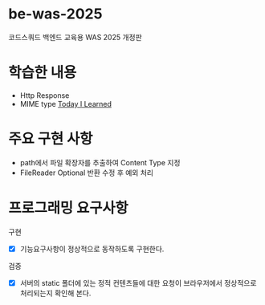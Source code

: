 # be-was-2025
코드스쿼드 백엔드 교육용 WAS 2025 개정판

# 학습한 내용
- Http Response
- MIME type
[Today I Learned](https://github.com/softeer5th/backend-page/wiki/2025%E2%80%9001%E2%80%9007)

# 주요 구현 사항
- path에서 파일 확장자를 추출하여 Content Type 지정
- FileReader Optional 반환 수정 후 예외 처리

# 프로그래밍 요구사항

구현

- [x] 기능요구사항이 정상적으로 동작하도록 구현한다.  

검증

- [x] 서버의 static 폴더에 있는 정적 컨텐츠들에 대한 요청이 브라우저에서 정상적으로 처리되는지 확인해 본다.
